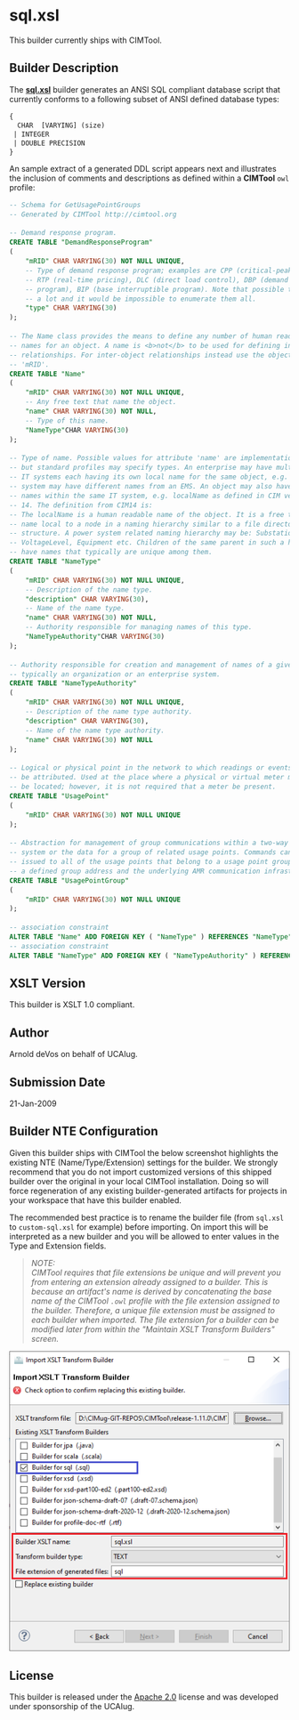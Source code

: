 # sql.xsl

This builder currently ships with CIMTool.

## Builder Description

The **[sql.xsl](sql.xsl)** builder generates an ANSI SQL compliant database script that currently conforms to a following subset of ANSI defined database types:

```
{
  CHAR  [VARYING] (size)
 | INTEGER
 | DOUBLE PRECISION
}
```

An sample extract of a generated DDL script appears next and illustrates the inclusion of comments and descriptions as defined within a **CIMTool** ```owl``` profile:

``` sql
-- Schema for GetUsagePointGroups
-- Generated by CIMTool http://cimtool.org

-- Demand response program.
CREATE TABLE "DemandResponseProgram"
(
    "mRID" CHAR VARYING(30) NOT NULL UNIQUE,
    -- Type of demand response program; examples are CPP (critical-peak pricing),
    -- RTP (real-time pricing), DLC (direct load control), DBP (demand bidding
    -- program), BIP (base interruptible program). Note that possible types change
    -- a lot and it would be impossible to enumerate them all.
    "type" CHAR VARYING(30)
);

-- The Name class provides the means to define any number of human readable
-- names for an object. A name is <b>not</b> to be used for defining inter-object
-- relationships. For inter-object relationships instead use the object identification
-- 'mRID'.
CREATE TABLE "Name"
(
    "mRID" CHAR VARYING(30) NOT NULL UNIQUE,
    -- Any free text that name the object.
    "name" CHAR VARYING(30) NOT NULL,
    -- Type of this name.
    "NameType"CHAR VARYING(30)
);

-- Type of name. Possible values for attribute 'name' are implementation dependent
-- but standard profiles may specify types. An enterprise may have multiple
-- IT systems each having its own local name for the same object, e.g. a planning
-- system may have different names from an EMS. An object may also have different
-- names within the same IT system, e.g. localName as defined in CIM version
-- 14. The definition from CIM14 is:
-- The localName is a human readable name of the object. It is a free text
-- name local to a node in a naming hierarchy similar to a file directory
-- structure. A power system related naming hierarchy may be: Substation,
-- VoltageLevel, Equipment etc. Children of the same parent in such a hierarchy
-- have names that typically are unique among them.
CREATE TABLE "NameType"
(
    "mRID" CHAR VARYING(30) NOT NULL UNIQUE,
    -- Description of the name type.
    "description" CHAR VARYING(30),
    -- Name of the name type.
    "name" CHAR VARYING(30) NOT NULL,
    -- Authority responsible for managing names of this type.
    "NameTypeAuthority"CHAR VARYING(30)
);

-- Authority responsible for creation and management of names of a given type;
-- typically an organization or an enterprise system.
CREATE TABLE "NameTypeAuthority"
(
    "mRID" CHAR VARYING(30) NOT NULL UNIQUE,
    -- Description of the name type authority.
    "description" CHAR VARYING(30),
    -- Name of the name type authority.
    "name" CHAR VARYING(30) NOT NULL
);

-- Logical or physical point in the network to which readings or events may
-- be attributed. Used at the place where a physical or virtual meter may
-- be located; however, it is not required that a meter be present.
CREATE TABLE "UsagePoint"
(
    "mRID" CHAR VARYING(30) NOT NULL UNIQUE
);

-- Abstraction for management of group communications within a two-way AMR
-- system or the data for a group of related usage points. Commands can be
-- issued to all of the usage points that belong to a usage point group using
-- a defined group address and the underlying AMR communication infrastructure.
CREATE TABLE "UsagePointGroup"
(
    "mRID" CHAR VARYING(30) NOT NULL UNIQUE
);

-- association constraint
ALTER TABLE "Name" ADD FOREIGN KEY ( "NameType" ) REFERENCES "NameType" ( "mRID" );
-- association constraint
ALTER TABLE "NameType" ADD FOREIGN KEY ( "NameTypeAuthority" ) REFERENCES "NameTypeAuthority" ( "mRID" );

```

## XSLT Version

This builder is XSLT 1.0 compliant.

## Author

Arnold deVos on behalf of UCAIug.

## Submission Date

21-Jan-2009

## Builder NTE Configuration

Given this builder ships with CIMTool the below screenshot highlights the existing NTE (Name/Type/Extension) settings for the builder.  We strongly recommend that you do not import customized versions of this shipped builder over the original in your local CIMTool installation. Doing so will force regeneration of any existing builder-generated artifacts for projects in your workspace that have this builder enabled.

The recommended best practice is to rename the builder file  (from ```sql.xsl``` to ```custom-sql.xsl``` for example) before importing. On import this will be interpreted as a new builder and you will be allowed to enter values in the Type and Extension fields.

>*NOTE: </br>CIMTool requires that file extensions be unique and will prevent you from entering an extension already assigned to a builder. This is because an artifact's name is derived by concatenating the base name of the CIMTool ```.owl``` profile with the file extension assigned to the builder. Therefore, a unique file extension must be assigned to each builder when imported. The file extension for a builder can be modified later from within the "Maintain XSLT Transform Builders" screen.*

![image](import-builder.png)

## License

This builder is released under the [Apache 2.0](../../LICENSE) license and was developed under sponsorship of the UCAIug.
